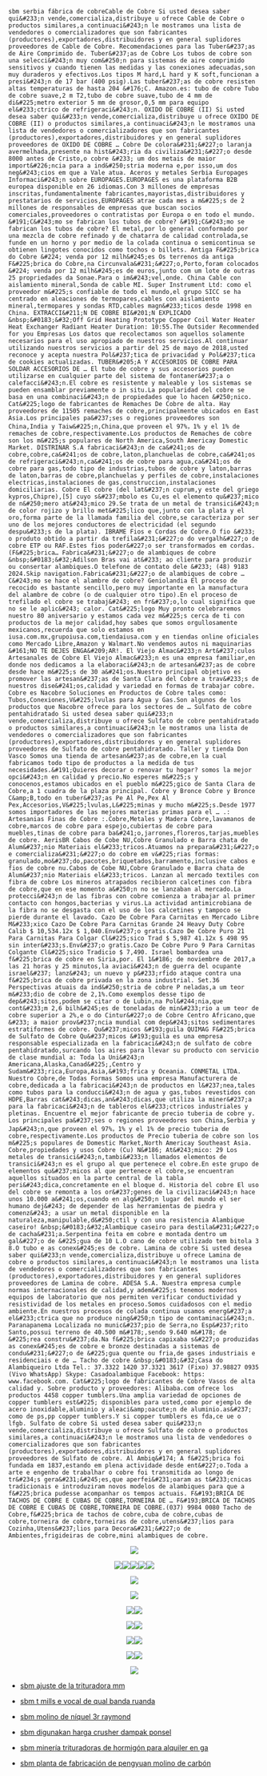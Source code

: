 
```
sbm serbia fábrica de cobreCable de Cobre Si usted desea saber qui&#233;n vende,comercializa,distribuye u ofrece Cable de Cobre o productos similares,a continuaci&#243;n le mostramos una lista de vendedores o comercializadores que son fabricantes (productores),exportadores,distribuidores y en general suplidores proveedores de Cable de Cobre. Recomendaciones para las Tuber&#237;as de Aire Comprimido de. Tuber&#237;as de Cobre Los tubos de cobre son una selecci&#243;n muy com&#250;n para sistemas de aire comprimido sensitivos y cuando tienen las medidas y las conexiones adecuadas,son muy duraderos y efectivos.Los tipos M hard,L hard y K soft,funcionan a presi&#243;n de 17 bar (400 psig).Las tuber&#237;as de cobre resisten altas temperaturas de hasta 204 &#176;C. Amazon.es: tubo de cobre Tubo de cobre suave,2 m T2,tubo de cobre suave,tubo de 4 mm de di&#225;metro exterior 5 mm de grosor,0,5 mm para equipo el&#233;ctrico de refrigeraci&#243;n. OXIDO DE COBRE (II) Si usted desea saber qui&#233;n vende,comercializa,distribuye u ofrece OXIDO DE COBRE (II) o productos similares,a continuaci&#243;n le mostramos una lista de vendedores o comercializadores que son fabricantes (productores),exportadores,distribuidores y en general suplidores proveedores de OXIDO DE COBRE … Cobre De colora&#231;&#227;o laranja avermelhada,presente na hist&#243;ria da civiliza&#231;&#227;o desde 8000 antes de Cristo,o cobre &#233; um dos metais de maior import&#226;ncia para a ind&#250;stria moderna e,por isso,um dos neg&#243;cios em que a Vale atua. Aceros y metales Serbia Europages Informaci&#243;n sobre EUROPAGES.EUROPAGES es una plataforma B2B europea disponible en 26 idiomas.Con 3 millones de empresas inscritas,fundamentalmente fabricantes,mayoristas,distribuidores y prestatarios de servicios,EUROPAGES atrae cada mes a m&#225;s de 2 millones de responsables de empresas que buscan socios comerciales,proveedores o contratistas por Europa o en todo el mundo. &#191;C&#243;mo se fabrican los tubos de cobre? &#191;C&#243;mo se fabrican los tubos de cobre? El metal,por lo general conformado por una mezcla de cobre refinado y de chatarra de calidad controlada,se funde en un horno y por medio de la colada continua o semicontinua se obtienen lingotes conocidos como tochos o billets. Antiga F&#225;brica do Cobre &#224; venda por 12 milh&#245;es Os terrenos da antiga F&#225;brica do Cobre,na Circunvala&#231;&#227;o,Porto,foram colocados &#224; venda por 12 milh&#245;es de euros,junto com um lote de outras 25 propriedades da Sonae.Para o im&#243;vel,onde. China Cable con aislamiento mineral,Sonda de cable MI. Super Instrument Ltd: como el proveedor m&#225;s confiable de todo el mundo,el grupo SICC se ha centrado en aleaciones de termopares,cables con aislamiento mineral,termopares y sondas RTD,cables magn&#233;ticos desde 1998 en China. EXTRACCI&#211;N DE COBRE BI&#201;N EXPLICADO &nbsp;&#0183;&#32;Off Grid Heating Prototype Copper Coil Water Heater Heat Exchanger Radiant Heater Duration: 10:55.The Outsider Recommended for you Empresas Los datos que recolectamos son aquellos solamente necesarios para el uso apropiado de nuestros servicios.Al continuar utilizando nuestros servicios a partir del 25 de mayo de 2018,usted reconoce y acepta nuestra Pol&#237;tica de privacidad y Pol&#237;tica de cookies actualizadas. TUBER&#205;A Y ACCESORIOS DE COBRE PARA SOLDAR ACCESORIOS DE … El tubo de cobre y sus accesorios pueden utilizarse en cualquier parte del sistema de fontaner&#237;a o calefacci&#243;n.El cobre es resistente y maleable y los sistemas se pueden ensamblar previamente o in situ.La popularidad del cobre se basa en una combinaci&#243;n de propiedades que lo hacen &#250;nico. Cat&#225;logo de fabricantes de Remaches De Cobre de alta. Hay proveedores de 11505 remaches de cobre,principalmente ubicados en East Asia.Los principales pa&#237;ses o regiones proveedores son China,India y Taiw&#225;n,China,que proveen el 97%，1% y el 1% de remaches de cobre,respectivamente.Los productos de Remaches de cobre son los m&#225;s populares de North America,South Americay Domestic Market. DISTRINAR S.A fabricaci&#243;n de ca&#241;os de cobre,cobre,ca&#241;os de cobre,laton,planchuelas de cobre,ca&#241;os de refrigeraci&#243;n,ca&#241;os de cobre para agua,ca&#241;os de cobre para gas,todo tipo de industrias,tubos de cobre y laton,barras de laton,barras de cobre,planchuelas y perfiles de cobre,instalaciones electricas,instalaciones de gas,construccion,instalaciones domiciliarias. Cobre El cobre (del lat&#237;n cuprum,y este del griego kypros,Chipre),[5] cuyo s&#237;mbolo es Cu,es el elemento qu&#237;mico de n&#250;mero at&#243;mico 29.Se trata de un metal de transici&#243;n de color rojizo y brillo met&#225;lico que,junto con la plata y el oro,forma parte de la llamada familia del cobre,se caracteriza por ser uno de los mejores conductores de electricidad (el segundo despu&#233;s de la plata). IBRAME Fios e Cordas de Cobre.O fio &#233; o produto obtido a partir da trefila&#231;&#227;o do vergalh&#227;o de cobre ETP ou RAF.Estes fios poder&#227;o ser transformados em cordas.(F&#225;brica… Fabrica&#231;&#227;o de alambiques de cobre &nbsp;&#0183;&#32;Adilson Bras vai at&#233; ao cliente para produzir ou consertar alambiques.O telefone de contato dele &#233; (48) 9183 2024.Skip navigation.Fabrica&#231;&#227;o de alambiques de cobre … C&#243;mo se hace el alambre de cobre? Geniolandia El proceso de recocido es bastante sencillo,pero muy importante en la manufactura del alambre de cobre (o de cualquier otro tipo).En el proceso de trefilado el cobre se trabaj&#243; en fr&#237;o,lo cual significa que no se le aplic&#243; calor. Cat&#225;logo Muy pronto celebraremos nuestro 80 aniversario y estamos cada vez m&#225;s cerca de ti con productos de la mejor calidad,hoy sabes que somos orgullosamente mexicanos,recuerda que solo estamos en iusa.com.mx,grupoiusa.com,tiendaiusa.com y en tiendas online oficiales como Mercado Libre,Amazon y Walmart.No vendemos autos ni maquinarias &#161;NO TE DEJES ENGA&#209;AR!. El Viejo Almac&#233;n Art&#237;culos Artesanales de Cobre El Viejo Almac&#233;n es una empresa familiar,en donde nos dedicamos a la elaboraci&#243;n de artesan&#237;as de cobre desde hace m&#225;s de 30 a&#241;os.Nuestro principal objetivo es promover las artesan&#237;as de Santa Clara del Cobre a trav&#233;s de nuestros dise&#241;os,calidad y variedad en formas de trabajar cobre. Cobre es Nacobre Soluciones en Productos de Cobre tales como: Tubos,Conexiones,V&#225;lvulas para Agua y Gas.Son algunos de los productos que Nacobre ofrece para los sectores de … Sulfato de cobre pentahidratado Si usted desea saber qui&#233;n vende,comercializa,distribuye u ofrece Sulfato de cobre pentahidratado o productos similares,a continuaci&#243;n le mostramos una lista de vendedores o comercializadores que son fabricantes (productores),exportadores,distribuidores y en general suplidores proveedores de Sulfato de cobre pentahidratado. Taller y tienda Don Vasco Somos una tienda de artesan&#237;as de cobre,en la cual fabricamos todo tipo de productos a la medida de tus necesidades.&#191;Quieres decorar o renovar tu hogar? somos la mejor opci&#243;n en calidad y precio.No esperes m&#225;s y conocenos,estamos ubicados en el pueblo m&#225;gico de Santa Clara de Cobre,a 1 cuadra de la plaza principal. Cobre y Bronce Cobre y Bronce C&amp;B,todo en tuber&#237;as Pe Al Pe,Pex Al Pex,Accesorios,V&#225;lvulas,L&#225;minas y mucho m&#225;s.Desde 1977 somos importadores de las mejores materias primas para el … .: Artesanias Finas de Cobre :.Cobre,Metales y Madera Cobre,lavamanos de cobre,marcos de cobre para espejo,cubiertas de cobre para muebles,tinas de cobre para ba&#241;o,jarrones,floreros,tarjas,muebles de cobre. AerisBR Cabos de Cobe NU,Cobre Granulado e Barra chata de Alum&#237;nio Materiais el&#233;tricos.Atuamos na prepara&#231;&#227;o e comercializa&#231;&#227;o do cobre em v&#225;rias formas: granulado,mo&#237;do,pacotes,briquetados,barramento,inclusive cabos e fios de cobre nu.Cabos de Cobe NU,Cobre Granulado e Barra chata de Alum&#237;nio Materiais el&#233;tricos. Lanzan al mercado textiles con fibra de cobre Los mineros atrapados recibieron calcetines con fibra de cobre,que en ese momento a&#250;n no se lanzaban al mercado.La protecci&#243;n de las fibras con cobre comienza a trabajar al primer contacto con hongos,bacterias y virus.La actividad antimicrobiana de la fibra no se desgasta con el uso de los calcetines y tampoco se pierde durante el lavado. Cazo De Cobre Para Carnitas en Mercado Libre M&#233;xico Cazo De Cobre Para Carnitas Grande 24 Heavy Duty Cobre Calib $ 10,534.12x $ 1,040.Env&#237;o gratis.Cazo De Cobre Puro 21 Para Carnitas Para Colgar Cl&#225;sico Trad $ 5,987 41.12x $ 498 95 sin inter&#233;s.Env&#237;o gratis.Cazo De Cobre Puro 9 Para Carnitas Colgante Cl&#225;sico Tradicio $ 7,490. Israel bombardea una f&#225;brica de cobre en Siria,por. El 1&#186; de noviembre de 2017,a las 21 horas y 25 minutos,la aviaci&#243;n de guerra del ocupante israel&#237; lanz&#243; un nuevo y p&#233;rfido ataque contra una f&#225;brica de cobre privada en la zona industrial. Set.36 Perspectivas atuais da ind&#250;stria de cobre P neladas,a um teor m&#233;dio de cobre de 2,1%.Como exemplos desse tipo de dep&#243;sitos,podem se citar o de Lubin,na Pol&#244;nia,que cont&#233;m 2,6 bilh&#245;es de toneladas de min&#233;rio a um teor de cobre superior a 2%,e o do Cintur&#227;o de Cobre Centro Africano,que &#233; a maior prov&#237;ncia mundial com dep&#243;sitos sedimentares estratiformes de cobre. Qu&#237;micos &#193;guila QUIMAG F&#225;brica de Sulfato de Cobre Qu&#237;micos &#193;guila es una empresa responsable especializada en la fabricaci&#243;n de sulfato de cobre pentahidratado,surcando los aires para llevar su producto con servicio de clase mundial a: Toda la Uni&#243;n Americana,Alaska,Canad&#225;,Centro y Sudam&#233;rica,Europa,Asia,&#193;frica y Oceania. CONMETAL LTDA. Nuestro Cobre,de Todas Formas Somos una empresa Manufacturera de cobre,dedicada a la fabricaci&#243;n de productos en l&#237;nea,tales como tubos para la conducci&#243;n de agua y gas,tubos revestidos con HDPE,Barras cat&#243;dicas,an&#243;dicas,que utiliza la miner&#237;a para la fabricaci&#243;n de tableros el&#233;ctricos industriales y pletinas. Encuentre el mejor fabricante de precio tuberia de cobre y. Los principales pa&#237;ses o regiones proveedores son China,Serbia y Jap&#243;n,que proveen el 97%，1% y el 1% de precio tuberia de cobre,respectivamente.Los productos de Precio tuberia de cobre son los m&#225;s populares de Domestic Market,North Americay Southeast Asia. Cobre,propiedades y usos Cobre (Cu) N&#186; At&#243;mico: 29 Los metales de transici&#243;n,tambi&#233;n llamados elementos de transici&#243;n es el grupo al que pertenece el cobre.En este grupo de elementos qu&#237;micos al que pertenece el cobre,se encuentran aquellos situados en la parte central de la tabla peri&#243;dica,concretamente en el bloque d. Historia del cobre El uso del cobre se remonta a los or&#237;genes de la civilizaci&#243;n hace unos 10.000 a&#241;os,cuando en alg&#250;n lugar del mundo el ser humano dej&#243; de depender de las herramientas de piedra y comenz&#243; a usar un metal disponible en la naturaleza,manipulable,d&#250;ctil y con una resistencia Alambique caseiro! &nbsp;&#0183;&#32;Alambique caseiro para destila&#231;&#227;o de cacha&#231;a.Serpentina feita em cobre e montada dentro um gal&#227;o de &#225;gua de 10 L.O cano de cobre utilizado tem bitola 3 8.O tubo e as conex&#245;es de cobre. Lamina de cobre Si usted desea saber qui&#233;n vende,comercializa,distribuye u ofrece Lamina de cobre o productos similares,a continuaci&#243;n le mostramos una lista de vendedores o comercializadores que son fabricantes (productores),exportadores,distribuidores y en general suplidores proveedores de Lamina de cobre. ADESA S.A. Nuestra empresa cumple normas internacionales de calidad,y adem&#225;s tenemos modernos equipos de laboratorio que nos permiten verificar conductividad y resistividad de los metales en proceso.Somos cuidadosos con el medio ambiente.En nuestros procesos de colada continua usamos energ&#237;a el&#233;ctrica que no produce ning&#250;n tipo de contaminaci&#243;n. Paranapanema Localizada no munic&#237;pio de Serra,no Esp&#237;rito Santo,possui terreno de 40.500 m&#178;,sendo 9.640 m&#178; de &#225;rea constru&#237;da.Na f&#225;brica capixaba s&#227;o produzidas as conex&#245;es de cobre e bronze destinadas a sistemas de condu&#231;&#227;o de &#225;gua quente ou fria,de gases industriais e residenciais e de … Tacho de cobre &nbsp;&#0183;&#32;Casa do Alambiqueiro Ltda Tel.: 37.3322 1420 37.3321 3617 (Fixo) 37.98827 0935 (Vivo WhatsApp) Skype: Casadoalambique Facebook: https: www.facebook.com. Cat&#225;logo de fabricantes de Cobre Vasos de alta calidad y. Sobre producto y proveedores: Alibaba.com ofrece los productos 4458 copper tumblers.Una amplia variedad de opciones de copper tumblers est&#225; disponibles para usted,como por ejemplo de acero inoxidable,aluminio y aleaci&amp;oacute;n de aluminio.as&#237; como de ps,pp copper tumblers.Y si copper tumblers es fda,ce ue o lfgb. Sulfato de cobre Si usted desea saber qui&#233;n vende,comercializa,distribuye u ofrece Sulfato de cobre o productos similares,a continuaci&#243;n le mostramos una lista de vendedores o comercializadores que son fabricantes (productores),exportadores,distribuidores y en general suplidores proveedores de Sulfato de cobre. Al Ambiq&#174; A f&#225;brica foi fundada em 1837,estando em plena actividade desde ent&#227;o.Toda a arte e engenho de trabalhar o cobre foi transmitida ao longo de tr&#234;s gera&#231;&#245;es,que aperfei&#231;oaram as t&#233;cnicas tradicionais e introduziram novos modelos de alambiques para que a f&#225;brica pudesse acompanhar os tempos actuais. F&#193;BRICA DE TACHOS DE COBRE E CUBAS DE COBRE,TORNEIRA DE … F&#193;BRICA DE TACHOS DE COBRE E CUBAS DE COBRE,TORNEIRA DE COBRE.(037) 9984 0080 Tacho de Cobre,f&#225;brica de tachos de cobre,cuba de cobre,cubas de cobre,torneira de cobre,torneiras de cobre,utens&#237;lios para Cozinha,Utens&#237;lios para Decora&#231;&#227;o de Ambientes,frigideiras de cobre,mini alambiques de cobre. 
```

<div align="center">

<a href="https://es-crusher.shibang-china.com/github&k=sbm+serbia+f%C3%A1brica+de+cobre"><img src="https://static.shibang-china.com/es/crusher/logo.jpg"></a>

<a href="https://es-crusher.shibang-china.com/github&k=sbm+serbia+f%C3%A1brica+de+cobre"><img src="https://static.shibang-china.com/es/crusher/index.jpg"></a><a href="https://es-crusher.shibang-china.com/material.htmlgithub&k=sbm+serbia+f%C3%A1brica+de+cobre"><img src="https://static.shibang-china.com/es/crusher/material.jpg"></a><a href="https://es-crusher.shibang-china.com/application.htmlgithub&k=sbm+serbia+f%C3%A1brica+de+cobre"><img src="https://static.shibang-china.com/es/crusher/application.jpg"></a><a href="https://es-crusher.shibang-china.com/aboutus.htmlgithub&k=sbm+serbia+f%C3%A1brica+de+cobre"><img src="https://static.shibang-china.com/es/crusher/aboutus.jpg"></a><a href="https://es-crusher.shibang-china.com/contact.htmlgithub&k=sbm+serbia+f%C3%A1brica+de+cobre"><img src="https://static.shibang-china.com/es/crusher/contact.jpg"></a>

<a href="https://es-crusher.shibang-china.com/github&k=sbm+serbia+f%C3%A1brica+de+cobre"><img src="https://static.shibang-china.com/es/crusher/banner.jpg"></a>

<a href="https://swt.shibang-china.com/github&k=sbm+serbia+f%C3%A1brica+de+cobre"><img src="https://static.shibang-china.com/es/crusher/text.jpg"></a>

<a href="https://swt.shibang-china.com/github&k=sbm+serbia+f%C3%A1brica+de+cobre"><img src="https://static.shibang-china.com/es/crusher/chat.jpg"></a><a href="https://es-crusher.shibang-china.com/contact.htmlgithub&k=sbm+serbia+f%C3%A1brica+de+cobre"><img src="https://static.shibang-china.com/es/crusher/message.jpg"></a>

<a href="https://es-crusher.shibang-china.com/products/pe.htmlgithub&k=sbm+serbia+f%C3%A1brica+de+cobre"><img src="https://static.shibang-china.com/es/crusher/pe.jpg"></a><a href="https://es-crusher.shibang-china.com/products/pf.htmlgithub&k=sbm+serbia+f%C3%A1brica+de+cobre"><img src="https://static.shibang-china.com/es/crusher/pf.jpg"></a>

<a href="https://es-crusher.shibang-china.com/products/hpt.htmlgithub&k=sbm+serbia+f%C3%A1brica+de+cobre"><img src="https://static.shibang-china.com/es/crusher/hpt.jpg"></a><a href="https://es-crusher.shibang-china.com/products/vsi.htmlgithub&k=sbm+serbia+f%C3%A1brica+de+cobre"><img src="https://static.shibang-china.com/es/crusher/vsi.jpg"></a>

<a href="https://es-crusher.shibang-china.com/products/klv.htmlgithub&k=sbm+serbia+f%C3%A1brica+de+cobre"><img src="https://static.shibang-china.com/es/crusher/klv.jpg"></a><a href="https://es-crusher.shibang-china.com/products/portable.htmlgithub&k=sbm+serbia+f%C3%A1brica+de+cobre"><img src="https://static.shibang-china.com/es/crusher/portable.jpg"></a>

<a href="https://swt.shibang-china.com/github&k=sbm+serbia+f%C3%A1brica+de+cobre"><img src="https://static.shibang-china.com/es/crusher/case.jpg"></a>

</div>


* [sbm ajuste de la trituradora mm](sbm%20ajuste%20de%20la%20trituradora%20mm.md)

* [sbm t mills e vocal de qual banda ruanda](sbm%20t%20mills%20e%20vocal%20de%20qual%20banda%20ruanda.md)

* [sbm molino de níquel 3r raymond](sbm%20molino%20de%20n%C3%ADquel%203r%20raymond.md)

* [sbm digunakan harga crusher dampak ponsel](sbm%20digunakan%20harga%20crusher%20dampak%20ponsel.md)

* [sbm minería trituradoras de hormigón para alquiler en ga](sbm%20miner%C3%ADa%20trituradoras%20de%20hormig%C3%B3n%20para%20alquiler%20en%20ga.md)

* [sbm planta de fabricación de pengyuan molino de carbón](sbm%20planta%20de%20fabricaci%C3%B3n%20de%20pengyuan%20molino%20de%20carb%C3%B3n.md)